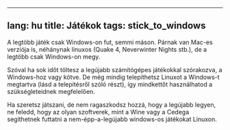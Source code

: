 
---
lang: hu
title: Játékok
tags: stick_to_windows
---

A legtöbb játék csak Windows-on fut, semmi máson. Párnak van Mac-es verziója is, néhánynak linuxos (Quake 4, Neverwinter Nights stb.), de a legtöbb csak Windows-on megy.

Szóval ha sok időt töltesz a legújabb számítógépes játékokkal szórakozva, a Windows-hoz vagy kötve. De még mindig telepíthetsz Linuxot a Windows-t megtartva (lásd a telepítésről szóló részt), így mindkettőt használhatod a szükségleteidnek megfelelően.

Ha szeretsz játszani, de nem ragaszkodsz hozzá, hogy a legújabb legyen, ne feledd, hogy az olyan szoftverek, mint a Wine vagy a Cedega segíthetnek futtatni a nem-épp-a-legújabb windows-os játékokat Linuxon.


